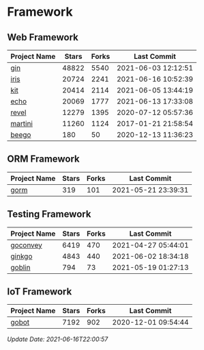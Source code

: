 # Framework

## Web Framework
| Project Name | Stars | Forks | Last Commit |
| ------------ | ----- | ----- | ----------- |
| [gin](https://github.com/gin-gonic/gin) | 48822 | 5540 | 2021-06-03 12:12:51 |
| [iris](https://github.com/kataras/iris) | 20724 | 2241 | 2021-06-16 10:52:39 |
| [kit](https://github.com/go-kit/kit) | 20414 | 2114 | 2021-06-05 13:44:19 |
| [echo](https://github.com/labstack/echo) | 20069 | 1777 | 2021-06-13 17:33:08 |
| [revel](https://github.com/revel/revel) | 12279 | 1395 | 2020-07-12 05:57:36 |
| [martini](https://github.com/go-martini/martini) | 11260 | 1124 | 2017-01-21 21:58:54 |
| [beego](https://github.com/astaxie/beego) | 180 | 50 | 2020-12-13 11:36:23 |

## ORM Framework
| Project Name | Stars | Forks | Last Commit |
| ------------ | ----- | ----- | ----------- |
| [gorm](https://github.com/jinzhu/gorm) | 319 | 101 | 2021-05-21 23:39:31 |

## Testing Framework
| Project Name | Stars | Forks | Last Commit |
| ------------ | ----- | ----- | ----------- |
| [goconvey](https://github.com/smartystreets/goconvey) | 6419 | 470 | 2021-04-27 05:44:01 |
| [ginkgo](https://github.com/onsi/ginkgo) | 4843 | 440 | 2021-06-02 18:34:18 |
| [goblin](https://github.com/franela/goblin) | 794 | 73 | 2021-05-19 01:27:13 |

## IoT Framework
| Project Name | Stars | Forks | Last Commit |
| ------------ | ----- | ----- | ----------- |
| [gobot](https://github.com/hybridgroup/gobot) | 7192 | 902 | 2020-12-01 09:54:44 |

*Update Date: 2021-06-16T22:00:57*